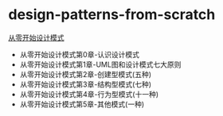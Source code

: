 # design-patterns-from-scratch

[从零开始设计模式 ](http://yuumasan.com/categories/%E4%BB%8E%E9%9B%B6%E5%BC%80%E5%A7%8B/%E4%BB%8E%E9%9B%B6%E5%BC%80%E5%A7%8B%E8%AE%BE%E8%AE%A1%E6%A8%A1%E5%BC%8F/)

* 从零开始设计模式第0章-认识设计模式
* 从零开始设计模式第1章-UML图和设计模式七大原则
* 从零开始设计模式第2章-创建型模式(五种)
* 从零开始设计模式第3章-结构型模式(七种)
* 从零开始设计模式第4章-行为型模式(十一种)
* 从零开始设计模式第5章-其他模式(一种)